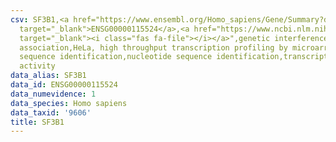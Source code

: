 ```yaml
---
csv: SF3B1,<a href="https://www.ensembl.org/Homo_sapiens/Gene/Summary?db=core;g=ENSG00000115524"
  target="_blank">ENSG00000115524</a>,<a href="https://www.ncbi.nlm.nih.gov/pubmed/17216044"
  target="_blank"><i class="fas fa-file"></i></a>",genetic interference,functional
  association,HeLa, high throughput transcription profiling by microarray,nucleotide
  sequence identification,nucleotide sequence identification,transcriptional regulation,down-regulates
  activity
data_alias: SF3B1
data_id: ENSG00000115524
data_numevidence: 1
data_species: Homo sapiens
data_taxid: '9606'
title: SF3B1
---
```

